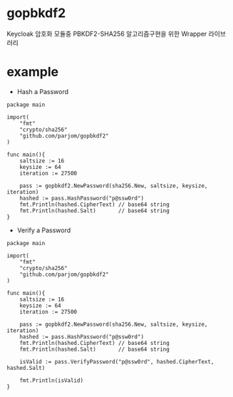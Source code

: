 # gopbkdf2
Keycloak 암호화 모듈중 PBKDF2-SHA256 알고리즘구현을 위한 Wrapper 라이브러리


# example

* Hash a Password

```golang
package main

import(
	"fmt"
	"crypto/sha256"
	"github.com/parjom/gopbkdf2"
)

func main(){
	saltsize := 16
	keysize := 64
	iteration := 27500

	pass := gopbkdf2.NewPassword(sha256.New, saltsize, keysize, iteration)
	hashed := pass.HashPassword("p@ssw0rd")
	fmt.Println(hashed.CipherText) // base64 string
	fmt.Println(hashed.Salt)       // base64 string
}
```
* Verify a Password
```golang
package main

import(
	"fmt"
	"crypto/sha256"
	"github.com/parjom/gopbkdf2"
)

func main(){
	saltsize := 16
	keysize := 64
	iteration := 27500

	pass := gopbkdf2.NewPassword(sha256.New, saltsize, keysize, iteration)
	hashed := pass.HashPassword("p@ssw0rd")
	fmt.Println(hashed.CipherText) // base64 string
	fmt.Println(hashed.Salt)       // base64 string

	isValid := pass.VerifyPassword("p@ssw0rd", hashed.CipherText, hashed.Salt)

	fmt.Println(isValid)
}
```